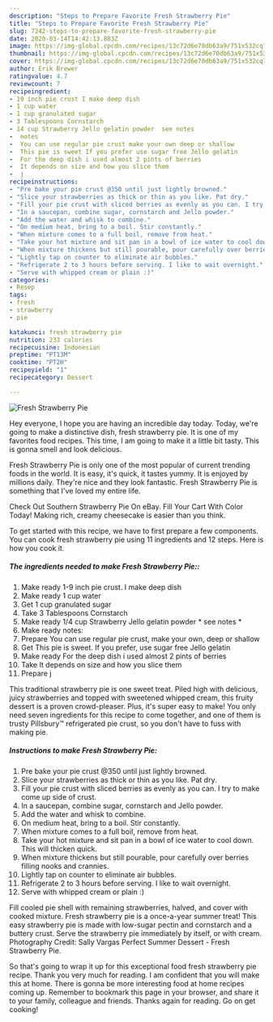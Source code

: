 ```yaml
---
description: "Steps to Prepare Favorite Fresh Strawberry Pie"
title: "Steps to Prepare Favorite Fresh Strawberry Pie"
slug: 7242-steps-to-prepare-favorite-fresh-strawberry-pie
date: 2020-03-14T14:42:13.883Z
image: https://img-global.cpcdn.com/recipes/13c72d6e70db63a9/751x532cq70/fresh-strawberry-pie-recipe-main-photo.jpg
thumbnail: https://img-global.cpcdn.com/recipes/13c72d6e70db63a9/751x532cq70/fresh-strawberry-pie-recipe-main-photo.jpg
cover: https://img-global.cpcdn.com/recipes/13c72d6e70db63a9/751x532cq70/fresh-strawberry-pie-recipe-main-photo.jpg
author: Erik Brewer
ratingvalue: 4.7
reviewcount: 7
recipeingredient:
- 19 inch pie crust I make deep dish
- 1 cup water
- 1 cup granulated sugar
- 3 Tablespoons Cornstarch
- 14 cup Strawberry Jello gelatin powder  see notes 
-  notes
-  You can use regular pie crust make your own deep or shallow
-  This pie is sweet If you prefer use sugar free Jello gelatin
-  For the deep dish i used almost 2 pints of berries
-  It depends on size and how you slice them
-  j
recipeinstructions:
- "Pre bake your pie crust @350 until just lightly browned."
- "Slice your strawberries as thick or thin as you like. Pat dry."
- "Fill your pie crust with sliced berries as evenly as you can. I try to make come up side of crust."
- "In a saucepan, combine sugar, cornstarch and Jello powder."
- "Add the water and whisk to combine."
- "On medium heat, bring to a boil. Stir constantly."
- "When mixture comes to a full boil, remove from heat."
- "Take your hot mixture and sit pan in a bowl of ice water to cool down. This will thicken quick."
- "When mixture thickens but still pourable, pour carefully over berries filling nooks and crannies."
- "Lightly tap on counter to eliminate air bubbles."
- "Refrigerate 2 to 3 hours before serving. I like to wait overnight."
- "Serve with whipped cream or plain :)"
categories:
- Resep
tags:
- fresh
- strawberry
- pie

katakunci: fresh strawberry pie
nutrition: 233 calories
recipecuisine: Indonesian
preptime: "PT13M"
cooktime: "PT2H"
recipeyield: "1"
recipecategory: Dessert

---
```



![Fresh Strawberry Pie](https://img-global.cpcdn.com/recipes/13c72d6e70db63a9/751x532cq70/fresh-strawberry-pie-recipe-main-photo.jpg)

Hey everyone, I hope you are having an incredible day today. Today, we're going to make a distinctive dish, fresh strawberry pie. It is one of my favorites food recipes. This time, I am going to make it a little bit tasty. This is gonna smell and look delicious.

Fresh Strawberry Pie is only one of the most popular of current trending foods in the world. It is easy, it's quick, it tastes yummy. It is enjoyed by millions daily. They're nice and they look fantastic. Fresh Strawberry Pie is something that I've loved my entire life.

Check Out Southern Strawberry Pie On eBay. Fill Your Cart With Color Today! Making rich, creamy cheesecake is easier than you think.


To get started with this recipe, we have to first prepare a few components. You can cook fresh strawberry pie using 11 ingredients and 12 steps. Here is how you cook it.

##### The ingredients needed to make Fresh Strawberry Pie::

1. Make ready 1-9 inch pie crust. I make deep dish
1. Make ready 1 cup water
1. Get 1 cup granulated sugar
1. Take 3 Tablespoons Cornstarch
1. Make ready 1/4 cup Strawberry Jello gelatin powder * see notes *
1. Make ready  notes:
1. Prepare  You can use regular pie crust, make your own, deep or shallow
1. Get  This pie is sweet. If you prefer, use sugar free Jello gelatin
1. Make ready  For the deep dish i used almost 2 pints of berries
1. Take  It depends on size and how you slice them
1. Prepare  j


This traditional strawberry pie is one sweet treat. Piled high with delicious, juicy strawberries and topped with sweetened whipped cream, this fruity dessert is a proven crowd-pleaser. Plus, it&#39;s super easy to make! You only need seven ingredients for this recipe to come together, and one of them is trusty Pillsbury™ refrigerated pie crust, so you don&#39;t have to fuss with making pie. 

##### Instructions to make Fresh Strawberry Pie:

1. Pre bake your pie crust @350 until just lightly browned.
1. Slice your strawberries as thick or thin as you like. Pat dry.
1. Fill your pie crust with sliced berries as evenly as you can. I try to make come up side of crust.
1. In a saucepan, combine sugar, cornstarch and Jello powder.
1. Add the water and whisk to combine.
1. On medium heat, bring to a boil. Stir constantly.
1. When mixture comes to a full boil, remove from heat.
1. Take your hot mixture and sit pan in a bowl of ice water to cool down. This will thicken quick.
1. When mixture thickens but still pourable, pour carefully over berries filling nooks and crannies.
1. Lightly tap on counter to eliminate air bubbles.
1. Refrigerate 2 to 3 hours before serving. I like to wait overnight.
1. Serve with whipped cream or plain :)


Fill cooled pie shell with remaining strawberries, halved, and cover with cooked mixture. Fresh strawberry pie is a once-a-year summer treat! This easy strawberry pie is made with low-sugar pectin and cornstarch and a buttery crust. Serve the strawberry pie immediately by itself, or with cream. Photography Credit: Sally Vargas Perfect Summer Dessert - Fresh Strawberry Pie. 

So that's going to wrap it up for this exceptional food fresh strawberry pie recipe. Thank you very much for reading. I am confident that you will make this at home. There is gonna be more interesting food at home recipes coming up. Remember to bookmark this page in your browser, and share it to your family, colleague and friends. Thanks again for reading. Go on get cooking!
